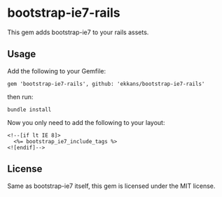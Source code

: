 bootstrap-ie7-rails
==================

This gem adds bootstrap-ie7 to your rails assets.

Usage
-----

Add the following to your Gemfile:

    gem 'bootstrap-ie7-rails', github: 'ekkans/bootstrap-ie7-rails'

then run:

    bundle install

Now you only need to add the following to your layout:

    <!--[if lt IE 8]>
      <%= bootstrap_ie7_include_tags %>
    <![endif]-->

License
-------

Same as bootstrap-ie7 itself, this gem is licensed under the MIT license.
